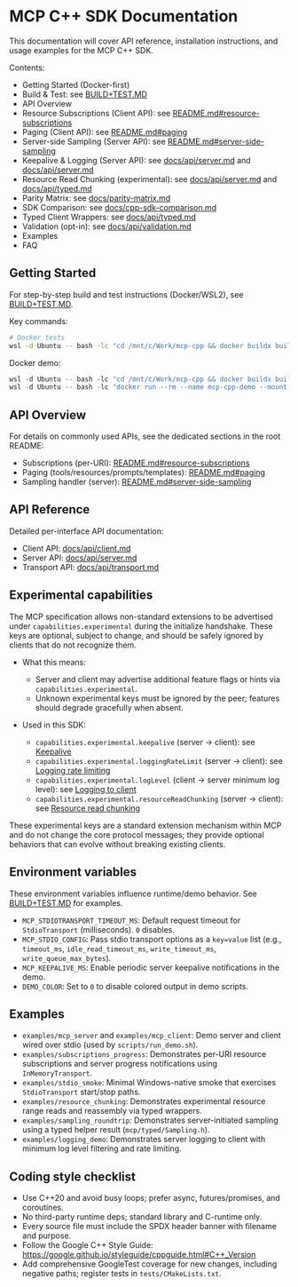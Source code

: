 <!--
==========================================================================================================
SPDX-License-Identifier: MIT
Copyright (c) 2025 Vinny Parla
File: docs/index.md
Purpose: Documentation index for the MCP C++ SDK
==========================================================================================================
-->
# MCP C++ SDK Documentation
 
This documentation will cover API reference, installation instructions, and usage examples for the MCP C++ SDK.
 
Contents:
- Getting Started (Docker-first)
- Build & Test: see [BUILD+TEST.MD](../BUILD+TEST.MD)
- API Overview
- Resource Subscriptions (Client API): see [README.md#resource-subscriptions](../README.md#resource-subscriptions)
 - Paging (Client API): see [README.md#paging](../README.md#paging)
 - Server-side Sampling (Server API): see [README.md#server-side-sampling](../README.md#server-side-sampling)
- Keepalive & Logging (Server API): see [docs/api/server.md](./api/server.md#keepalive--heartbeat) and [docs/api/server.md](./api/server.md#logging-to-client)
- Resource Read Chunking (experimental): see [docs/api/server.md](./api/server.md#resource-read-chunking-experimental) and [docs/api/typed.md](./api/typed.md#range-reads-and-chunk-helpers)
- Parity Matrix: see [docs/parity-matrix.md](./parity-matrix.md)
- SDK Comparison: see [docs/cpp-sdk-comparison.md](./cpp-sdk-comparison.md)
- Typed Client Wrappers: see [docs/api/typed.md](./api/typed.md)
- Validation (opt-in): see [docs/api/validation.md](./api/validation.md)
- Examples
- FAQ
 
## Getting Started
 
For step-by-step build and test instructions (Docker/WSL2), see [BUILD+TEST.MD](../BUILD+TEST.MD).
 
Key commands:
 
```bash
# Docker tests
wsl -d Ubuntu -- bash -lc "cd /mnt/c/Work/mcp-cpp && docker buildx build -f Dockerfile.demo --target test --progress=plain --pull --load -t mcp-cpp-test ."
```
 
Docker demo:
 
```powershell
wsl -d Ubuntu -- bash -lc "cd /mnt/c/Work/mcp-cpp && docker buildx build -f Dockerfile.demo --target demo --progress=plain --pull --load -t mcp-cpp-demo ."
wsl -d Ubuntu -- bash -lc "docker run --rm --name mcp-cpp-demo --mount type=bind,src=/mnt/c/Work/mcp-cpp,dst=/work mcp-cpp-demo"
``` 

## API Overview

For details on commonly used APIs, see the dedicated sections in the root README:
- Subscriptions (per-URI): [README.md#resource-subscriptions](../README.md#resource-subscriptions)
- Paging (tools/resources/prompts/templates): [README.md#paging](../README.md#paging)
- Sampling handler (server): [README.md#server-side-sampling](../README.md#server-side-sampling)

## API Reference

Detailed per-interface API documentation:
- Client API: [docs/api/client.md](./api/client.md)
- Server API: [docs/api/server.md](./api/server.md)
- Transport API: [docs/api/transport.md](./api/transport.md)

## Experimental capabilities

The MCP specification allows non-standard extensions to be advertised under `capabilities.experimental` during the initialize handshake. These keys are optional, subject to change, and should be safely ignored by clients that do not recognize them.

- What this means:
  - Server and client may advertise additional feature flags or hints via `capabilities.experimental`.
  - Unknown experimental keys must be ignored by the peer; features should degrade gracefully when absent.

- Used in this SDK:
  - `capabilities.experimental.keepalive` (server → client): see [Keepalive](./api/server.md#keepalive--heartbeat)
  - `capabilities.experimental.loggingRateLimit` (server → client): see [Logging rate limiting](./api/server.md#logging-rate-limiting-experimental)
  - `capabilities.experimental.logLevel` (client → server minimum log level): see [Logging to client](./api/server.md#logging-to-client)
  - `capabilities.experimental.resourceReadChunking` (server → client): see [Resource read chunking](./api/server.md#resource-read-chunking-experimental)

These experimental keys are a standard extension mechanism within MCP and do not change the core protocol messages; they provide optional behaviors that can evolve without breaking existing clients.

## Environment variables

These environment variables influence runtime/demo behavior. See [BUILD+TEST.MD](../BUILD+TEST.MD#demo-and-transport-options-env--factory-config) for examples.

- `MCP_STDIOTRANSPORT_TIMEOUT_MS`: Default request timeout for `StdioTransport` (milliseconds). `0` disables.
- `MCP_STDIO_CONFIG`: Pass stdio transport options as a `key=value` list (e.g., `timeout_ms`, `idle_read_timeout_ms`, `write_timeout_ms`, `write_queue_max_bytes`).
- `MCP_KEEPALIVE_MS`: Enable periodic server keepalive notifications in the demo.
- `DEMO_COLOR`: Set to `0` to disable colored output in demo scripts.

## Examples

- `examples/mcp_server` and `examples/mcp_client`: Demo server and client wired over stdio (used by `scripts/run_demo.sh`).
- `examples/subscriptions_progress`: Demonstrates per-URI resource subscriptions and server progress notifications using `InMemoryTransport`.
- `examples/stdio_smoke`: Minimal Windows-native smoke that exercises `StdioTransport` start/stop paths.
- `examples/resource_chunking`: Demonstrates experimental resource range reads and reassembly via typed wrappers.
 - `examples/sampling_roundtrip`: Demonstrates server-initiated sampling using a typed helper result (`mcp/typed/Sampling.h`).
 - `examples/logging_demo`: Demonstrates server logging to client with minimum log level filtering and rate limiting.

## Coding style checklist


- Use C++20 and avoid busy loops; prefer async, futures/promises, and coroutines.
- No third-party runtime deps; standard library and C-runtime only.
- Every source file must include the SPDX header banner with filename and purpose.
- Follow the Google C++ Style Guide: 
https://google.github.io/styleguide/cppguide.html#C++_Version
- Add comprehensive GoogleTest coverage for new changes, including negative paths; register tests in `tests/CMakeLists.txt`.
